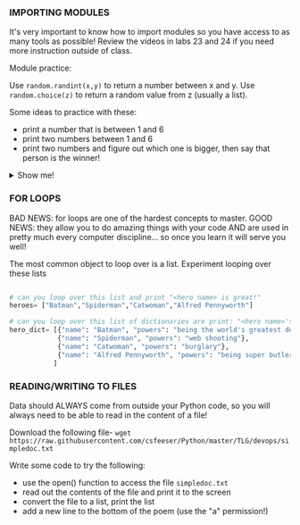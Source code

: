 ### IMPORTING MODULES

It's very important to know how to import modules so you have access to as many tools as possible! Review the videos in labs 23 and 24 if you need more instruction outside of class.

Module practice:

Use `random.randint(x,y)` to return a number between x and y.
Use `random.choice(z)` to return a random value from z (usually a list).

Some ideas to practice with these:
 - print a number that is between 1 and 6
 - print two numbers between 1 and 6
 - print two numbers and figure out which one is bigger, then say that person is the winner!

<details>
<summary>Show me!</summary>

```python
import random

player1= random.randint(1,6)
player2= random.randint(1,6)

if player1 > player2:
    print("Player 1 wins!")
elif player1 == player2:
    print("Draw!")
else:
    print("Player 2 wins!")
```

</details>

### FOR LOOPS

BAD NEWS: for loops are one of the hardest concepts to master.
GOOD NEWS: they allow you to do amazing things with your code AND are used in pretty much every computer discipline... so once you learn it will serve you well!

The most common object to loop over is a list. Experiment looping over these lists

```python

# can you loop over this list and print "<hero name> is great!"
heroes= ["Batman","Spiderman","Catwoman","Alfred Pennyworth"]

# can you loop over this list of dictionaries are print: "<hero name>'s power is <power>"
hero_dict= [{"name": "Batman", "powers": "being the world's greatest detective"},
            {"name": "Spiderman", "powers": "web shooting"},
            {"name": "Catwoman", "powers": "burglary"},
            {"name": "Alfred Pennyworth", "powers": "being super butler"}
           ]
```

### READING/WRITING TO FILES

Data should ALWAYS come from outside your Python code, so you will always need to be able to read in the content of a file!

Download the following file- `wget https://raw.githubusercontent.com/csfeeser/Python/master/TLG/devops/simpledoc.txt`

Write some code to try the following:
- use the open() function to access the file `simpledoc.txt`
- read out the contents of the file and print it to the screen
- convert the file to a list, print the list
- add a new line to the bottom of the poem (use the "a" permission!)

